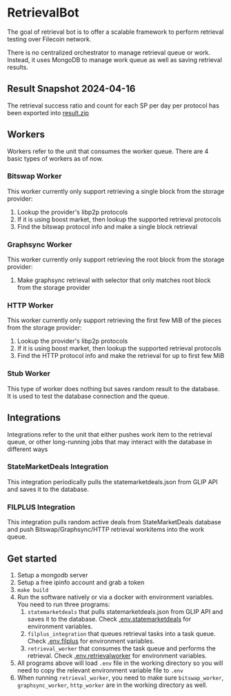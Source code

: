 # RetrievalBot

The goal of retrieval bot is to offer a scalable framework to perform retrieval testing over Filecoin network. 

There is no centralized orchestrator to manage retrieval queue or work. Instead, it uses MongoDB to manage work queue as well as saving retrieval results.

## Result Snapshot 2024-04-16
The retrieval success ratio and count for each SP per day per protocol has been exported into [result.zip](./result.zip)

## Workers
Workers refer to the unit that consumes the worker queue. There are 4 basic types of workers as of now.

### Bitswap Worker
This worker currently only support retrieving a single block from the storage provider:
1. Lookup the provider's libp2p protocols
2. If it is using boost market, then lookup the supported retrieval protocols
3. Find the bitswap protocol info and make a single block retrieval

### Graphsync Worker
This worker currently only support retrieving the root block from the storage provider:
1. Make graphsync retrieval with selector that only matches root block from the storage provider

### HTTP Worker
This worker currently only support retrieving the first few MiB of the pieces from the storage provider:
1. Lookup the provider's libp2p protocols
2. If it is using boost market, then lookup the supported retrieval protocols
3. Find the HTTP protocol info and make the retrieval for up to first few MiB

### Stub Worker
This type of worker does nothing but saves random result to the database. It is used to test the database connection and the queue.

## Integrations
Integrations refer to the unit that either pushes work item to the retrieval queue, or other long-running jobs that may interact with the database in different ways

### StateMarketDeals Integration
This integration periodically pulls the statemarketdeals.json from GLIP API and saves it to the database.

### FILPLUS Integration
This integration pulls random active deals from StateMarketDeals database and push Bitswap/Graphsync/HTTP retrieval workitems into the work queue.

## Get started
1. Setup a mongodb server
2. Setup a free ipinfo account and grab a token
3. `make build`
4. Run the software natively or via a docker with environment variables. You need to run three programs:
   1. `statemarketdeals` that pulls statemarketdeals.json from GLIP API and saves it to the database. Check [.env.statemarketdeals](./.env.statemarketdeals) for environment variables.
   2. `filplus_integration` that queues retrieval tasks into a task queue. Check [.env.filplus](./.env.filplus) for environment variables.
   3. `retrieval_worker` that consumes the task queue and performs the retrieval. Check [.env.retrievalworker](./.env.retrievalworker) for environment variables.
5. All programs above will load `.env` file in the working directory so you will need to copy the relevant environment variable file to `.env`
6. When running `retrieval_worker`, you need to make sure `bitswap_worker`, `graphsync_worker`, `http_worker` are in the working directory as well.
